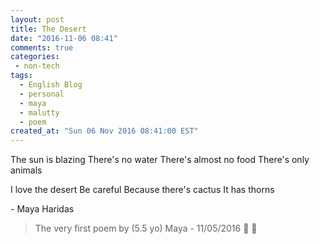 ```yaml
---
layout: post
title: The Desert
date: "2016-11-06 08:41"
comments: true
categories:
 - non-tech
tags:
  - English Blog
  - personal
  - maya
  - malutty
  - poem
created_at: "Sun 06 Nov 2016 08:41:00 EST"
---
```


The sun is blazing
There's no water
There's almost no food
There's only animals

I love the desert
Be careful
Because there's cactus
It has thorns

 \- Maya Haridas

> The very first poem by (5.5 yo) Maya - 11/05/2016
> 🌵 🐫 
